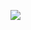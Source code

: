 [![](https://github.com/fiji/Manual_Tracking/actions/workflows/build-main.yml/badge.svg)](https://github.com/fiji/Manual_Tracking/actions/workflows/build-main.yml)

